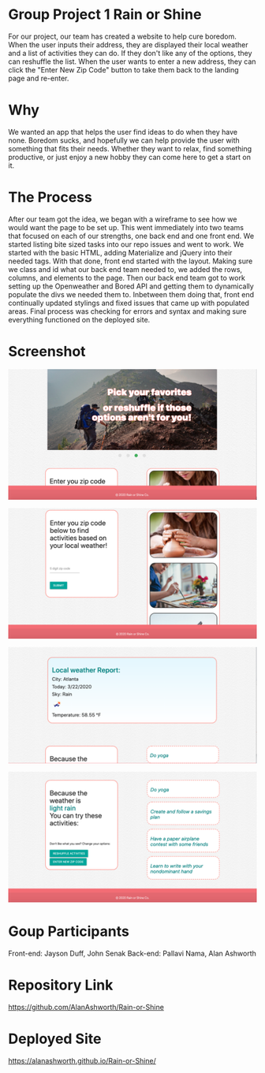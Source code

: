 # Group Project 1 Rain or Shine
For our project, our team has created a website to help cure boredom. When the user inputs their address, they are displayed their local weather and a list of activities they can do. If they don't like any of the options, they can reshuffle the list. When the user wants to enter a new address, they can click the "Enter New Zip Code" button to take them back to the landing page and re-enter. 

# Why
We wanted an app that helps the user find ideas to do when they have none. Boredom sucks, and hopefully we can help provide the user with something that fits their needs. Whether they want to relax, find something productive, or just enjoy a new hobby they can come here to get a start on it.

# The Process
After our team got the idea, we began with a wireframe to see how we would want the page to be set up. This went immediately into two teams that focused on each of our strengths, one back end and one front end. We started listing bite sized tasks into our repo issues and went to work. We started with the basic HTML, adding Materialize and jQuery into their needed tags. With that done, front end started with the layout. Making sure we class and id what our back end team needed to, we added the rows, columns, and elements to the page. Then our back end team got to work setting up the Openweather and Bored API and getting them to dynamically populate the divs we needed them to. Inbetween them doing that, front end continually updated stylings and fixed issues that came up with populated areas. Final process was checking for errors and syntax and making sure everything functioned on the deployed site. 

# Screenshot
![landingScreen](/assets/images/ss1.png)

![zipCodeInput](/assets/images/ss2.png)

![weatherReport](/assets/images/ss3.png)

![activities](/assets/images/ss4.png)

# Goup Participants
Front-end: Jayson Duff, John Senak
Back-end: Pallavi Nama, Alan Ashworth

# Repository Link
https://github.com/AlanAshworth/Rain-or-Shine

# Deployed Site
https://alanashworth.github.io/Rain-or-Shine/